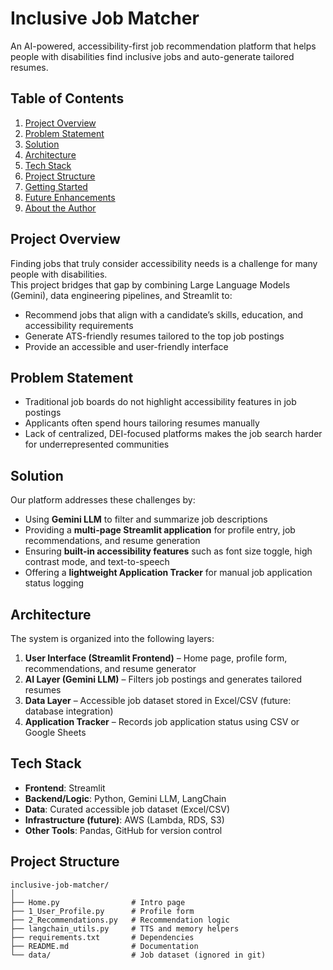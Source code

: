 # Inclusive Job Matcher

An AI-powered, accessibility-first job recommendation platform that helps people with disabilities find inclusive jobs and auto-generate tailored resumes.

## Table of Contents

1. [Project Overview](#project-overview)  
2. [Problem Statement](#problem-statement)  
3. [Solution](#solution)  
4. [Architecture](#architecture)  
5. [Tech Stack](#tech-stack)  
6. [Project Structure](#project-structure)  
7. [Getting Started](#getting-started)  
8. [Future Enhancements](#future-enhancements)  
9. [About the Author](#about-the-author)  

## Project Overview

Finding jobs that truly consider accessibility needs is a challenge for many people with disabilities.  
This project bridges that gap by combining Large Language Models (Gemini), data engineering pipelines, and Streamlit to:

- Recommend jobs that align with a candidate’s skills, education, and accessibility requirements  
- Generate ATS-friendly resumes tailored to the top job postings  
- Provide an accessible and user-friendly interface  

## Problem Statement

- Traditional job boards do not highlight accessibility features in job postings  
- Applicants often spend hours tailoring resumes manually  
- Lack of centralized, DEI-focused platforms makes the job search harder for underrepresented communities  

## Solution

Our platform addresses these challenges by:

- Using **Gemini LLM** to filter and summarize job descriptions  
- Providing a **multi-page Streamlit application** for profile entry, job recommendations, and resume generation  
- Ensuring **built-in accessibility features** such as font size toggle, high contrast mode, and text-to-speech  
- Offering a **lightweight Application Tracker** for manual job application status logging  

## Architecture

The system is organized into the following layers:

1. **User Interface (Streamlit Frontend)** – Home page, profile form, recommendations, and resume generator  
2. **AI Layer (Gemini LLM)** – Filters job postings and generates tailored resumes  
3. **Data Layer** – Accessible job dataset stored in Excel/CSV (future: database integration)  
4. **Application Tracker** – Records job application status using CSV or Google Sheets  

## Tech Stack

- **Frontend**: Streamlit  
- **Backend/Logic**: Python, Gemini LLM, LangChain  
- **Data**: Curated accessible job dataset (Excel/CSV)  
- **Infrastructure (future)**: AWS (Lambda, RDS, S3)  
- **Other Tools**: Pandas, GitHub for version control  

## Project Structure

```text
inclusive-job-matcher/
│
├── Home.py                # Intro page
├── 1_User_Profile.py      # Profile form
├── 2_Recommendations.py   # Recommendation logic
├── langchain_utils.py     # TTS and memory helpers
├── requirements.txt       # Dependencies
├── README.md              # Documentation
└── data/                  # Job dataset (ignored in git)
